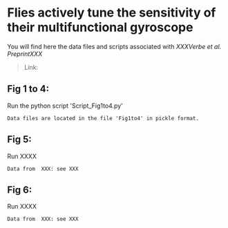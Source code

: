 # Flies actively tune the sensitivity of their multifunctional gyroscope

You will find here the data files and scripts associated with _XXXVerbe et al. PreprintXXX_

> Link: 

## Fig 1 to 4: 

Run the python script 'Script_Fig1to4.py' 

``` 
Data files are located in the file 'Fig1to4' in pickle format. 
```

## Fig 5: 


Run XXXX 

``` 
Data from  XXX: see XXX
```

## Fig 6: 


Run XXXX 

``` 
Data from  XXX: see XXX
```


